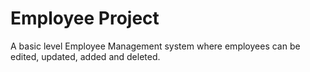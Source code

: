 # Employee Project

A basic level Employee Management system where employees can be edited, updated, added and deleted.
